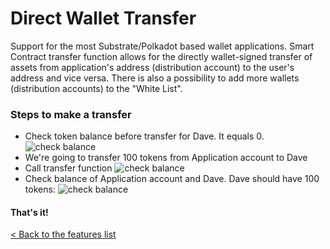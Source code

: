 # Direct Wallet Transfer
Support for the most Substrate/Polkadot based wallet applications. Smart Contract transfer function allows for the directly wallet-signed transfer of assets from application's address (distribution account) to the user's address and vice versa. There is also a possibility to add more wallets (distribution accounts) to the "White List".

### Steps to make a transfer
* Check token balance before transfer for Dave. It equals 0.
![check balance](https://roadys-statis-assets.s3-us-west-2.amazonaws.com/Screenshot+from+2020-12-10+16-08-49.png)
* We're going to transfer 100 tokens from Application account to Dave
* Call transfer function
![check balance](https://roadys-statis-assets.s3-us-west-2.amazonaws.com/Screenshot+from+2020-12-10+16-09-18.png)
* Check balance of Application account and Dave. Dave should have 100 tokens:
![check balance](https://roadys-statis-assets.s3-us-west-2.amazonaws.com/Screenshot+from+2020-12-10+16-09-41.png)

#### That's it!

[< Back to the features list](./../README.md#supported-features)
